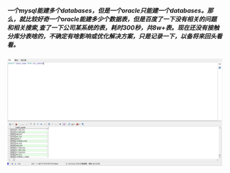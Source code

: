 ##### 一个mysql能建多个databases，但是一个oracle只能建一个databases。那么，就比较好奇一个oracle能建多少个数据表，但是百度了一下没有相关的问题和相关搜索,查了一下公司某系统的表，耗时300秒，共8w+表。现在还没有接触分库分表啥的，不确定有啥影响或优化解决方案，只是记录一下，以备将来回头看看。
![](https://github.com/Beancc/Main/blob/master/img/Database/%E8%A1%A8%E5%90%8D%E7%9B%AE%E5%BD%95.png)
